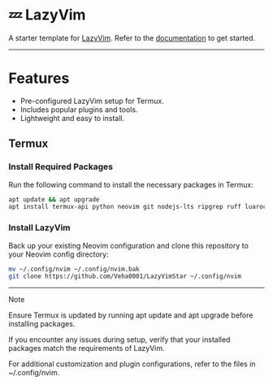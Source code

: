 # 💤 LazyVim

A starter template for [LazyVim](https://github.com/LazyVim/LazyVim).
Refer to the [documentation](https://lazyvim.github.io/installation) to get started.

---

# Features
- Pre-configured LazyVim setup for Termux.
- Includes popular plugins and tools.
- Lightweight and easy to install.

## Termux 

### Install Required Packages

Run the following command to install the necessary packages in Termux:
```bash
apt update && apt upgrade
apt install termux-api python neovim git nodejs-lts ripgrep ruff luarocks lua-language-server
```
### Install LazyVim
Back up your existing Neovim configuration and clone this repository to your Neovim config directory:
```bash
mv ~/.config/nvim ~/.config/nvim.bak
git clone https://github.com/Veha0001/LazyVimStar ~/.config/nvim
```

---

> [!NOTE]
> Ensure Termux is updated by running apt update and apt upgrade before installing packages.
>
> If you encounter any issues during setup, verify that your installed packages match the requirements of LazyVim.
>
> For additional customization and plugin configurations, refer to the files in ~/.config/nvim.
